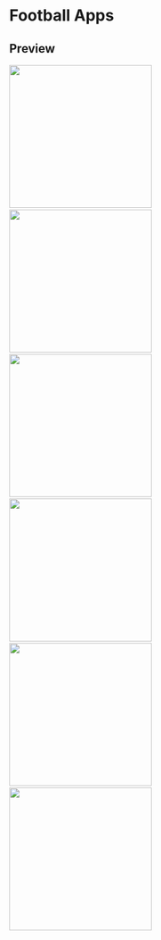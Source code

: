 # Football Apps
## Preview
<img src="https://github.com/omrobbie/kotlin-football-apps/blob/master/screenshot/preview1.png" width=256/>&nbsp;
<img src="https://github.com/omrobbie/kotlin-football-apps/blob/master/screenshot/preview2.png" width=256/>&nbsp;
<img src="https://github.com/omrobbie/kotlin-football-apps/blob/master/screenshot/preview3.png" width=256/>&nbsp;
<img src="https://github.com/omrobbie/kotlin-football-apps/blob/master/screenshot/preview4.png" width=256/>&nbsp;
<img src="https://github.com/omrobbie/kotlin-football-apps/blob/master/screenshot/preview5.png" width=256/>&nbsp;
<img src="https://github.com/omrobbie/kotlin-football-apps/blob/master/screenshot/preview6.png" width=256/>&nbsp;